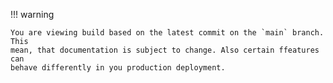 !!! warning

    You are viewing build based on the latest commit on the `main` branch. This
    mean, that documentation is subject to change. Also certain ffeatures can
    behave differently in you production deployment.

